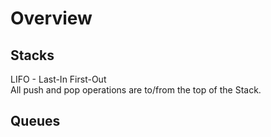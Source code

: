 # Overview

## Stacks
LIFO - Last-In First-Out  
All push and pop operations are to/from the top of the Stack.  


## Queues

